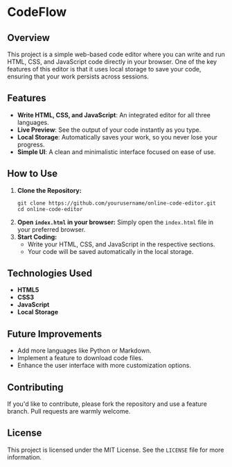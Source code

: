 # CodeFlow


## Overview

This project is a simple web-based code editor where you can write and run HTML, CSS, and JavaScript code directly in your browser. One of the key features of this editor is that it uses local storage to save your code, ensuring that your work persists across sessions.

## Features

<ul>
  <li><strong>Write HTML, CSS, and JavaScript</strong>: An integrated editor for all three languages.</li>
  <li><strong>Live Preview</strong>: See the output of your code instantly as you type.</li>
  <li><strong>Local Storage</strong>: Automatically saves your work, so you never lose your progress.</li>
  <li><strong>Simple UI</strong>: A clean and minimalistic interface focused on ease of use.</li>
</ul>

## How to Use

<ol>
  <li><strong>Clone the Repository:</strong> 
    <pre><code>git clone https://github.com/yourusername/online-code-editor.git
cd online-code-editor
</code></pre>
  </li>
  <li><strong>Open <code>index.html</code> in your browser:</strong> 
    Simply open the <code>index.html</code> file in your preferred browser.
  </li>
  <li><strong>Start Coding:</strong>
    <ul>
      <li>Write your HTML, CSS, and JavaScript in the respective sections.</li>
      <li>Your code will be saved automatically in the local storage.</li>
    </ul>
  </li>
</ol>

## Technologies Used

<ul>
  <li><strong>HTML5</strong></li>
  <li><strong>CSS3</strong></li>
  <li><strong>JavaScript</strong></li>
  <li><strong>Local Storage</strong></li>
</ul>

## Future Improvements

<ul>
  <li>Add more languages like Python or Markdown.</li>
  <li>Implement a feature to download code files.</li>
  <li>Enhance the user interface with more customization options.</li>
</ul>

## Contributing

<p>If you'd like to contribute, please fork the repository and use a feature branch. Pull requests are warmly welcome.</p>

## License

<p>This project is licensed under the MIT License. See the <code>LICENSE</code> file for more information.</p>
